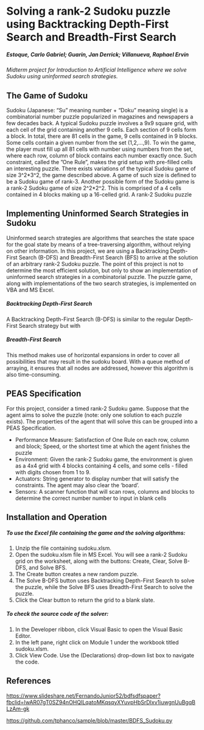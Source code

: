 # Solving a rank-2 Sudoku puzzle using Backtracking Depth-First Search and Breadth-First Search
##### Estoque, Carlo Gabriel; Guarin, Jan Derrick; Villanueva, Raphael Ervin
*Midterm project for Introduction to Artificial Intelligence where we solve Sudoku using uninformed search strategies.*

## The Game of Sudoku
Sudoku (Japanese: “Su” meaning number + “Doku” meaning single) is a combinatorial number puzzle popularized in magazines and newspapers a few decades back. A typical Sudoku puzzle involves a 9x9 square grid, with each cell of the grid containing another 9 cells. Each section of 9 cells form a block. In total, there are 81 cells in the game, 9 cells contained in 9 blocks. Some cells contain a given number from the set (1,2,...,9). 
To win the game, the player must fill up all 81 cells with number using numbers from the set, where each row, column of block contains each number exactly once. Such constraint, called the ”One Rule”, makes the grid setup with pre-filled cells an interesting puzzle. 
There exists variations of the typical Sudoku game of size 3^2\*3^2, the game described above. A game of such size is defined to be a Sudoku game of rank-3. Another possible form of the Sudoku game is a rank-2 Sudoku game of size 2^2\*2^2. This is comprised of a 4 cells contained in 4 blocks making up a 16-celled grid. 
A rank-2 Sudoku puzzle

## Implementing Uninformed Search Strategies in Sudoku
Uninformed search strategies are algorithms that searches the state space for the goal state by means of a tree-traversing algorithm, without relying on other information. In this project, we are using a Backtracking Depth-First Search (B-DFS) and Breadth-First Search (BFS) to arrive at the solution of an arbitrary rank-2 Sudoku puzzle. The point of this project is not to determine the most efficient solution, but only to show an implementation of uninformed search strategies in a combinatorial puzzle. The puzzle game, along with implementations of the two search strategies, is implemented on VBA and MS Excel.
##### **Backtracking Depth-First Search**
A Backtracking Depth-First Search (B-DFS) is similar to the regular Depth-First Search strategy but with
##### **Breadth-First Search**
This method makes use of horizontal expansions in order to cover all possibilities that may result in the sudoku board. With a queue method of arraying, it ensures that all nodes are addressed, however this algorithm is also time-consuming.

## PEAS Specification
For this project, consider a timed rank-2 Sudoku game. Suppose that the agent aims to solve the puzzle (note: only one solution to each puzzle exists). The properties of the agent that will solve this can be grouped into a PEAS Specification. 
- Performance Measure: Satisfaction of One Rule on each row, column and block; Speed, or the shortest time at which the agent finishes the puzzle
- Environment: Given the rank-2 Sudoku game, the environment is given as a 4x4 grid with 4 blocks containing 4 cells, and some cells - filled with digits chosen from 1 to 9. 
- Actuators: String generator to display number that will satisfy the constraints. The agent may also clear the ‘board’.
- Sensors: A scanner function that will scan rows, columns and blocks to determine the correct number number to input in blank cells 

## Installation and Operation
##### To use the Excel file containing the game and the solving algorithms:
1. Unzip the file containing sudoku.xlsm.
2. Open the sudoku.xlsm file in MS Excel. You will see a rank-2 Sudoku grid on the worksheet, along with the buttons: Create, Clear, Solve B-DFS, and Solve BFS.
3. The Create button creates a new random puzzle. 
4. The Solve B-DFS button uses Backtracking Depth-First Search to solve the puzzle, while the Solve BFS uses Breadth-First Search to solve the puzzle. 
5. Click the Clear button to return the grid to a blank slate. 
##### To check the source code of the solver:
1. In the Developer ribbon, click Visual Basic to open the Visual Basic Editor.
2. In the left pane, right click on Module 1 under the workbook titled sudoku.xlsm.
3. Click View Code. Use the (Declarations) drop-down list box to navigate the code. 

## References
https://www.slideshare.net/FernandoJunior52/bdfsdfspaper?fbclid=IwAR07gT0SZ94nOHQILqatoMKqsqyXYuvpHbSrDIxv1iuwgnUuBgqBLzAm-gk

https://github.com/tphanco/sample/blob/master/BDFS_Sudoku.py 
